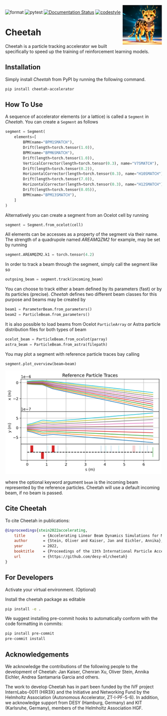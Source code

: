 <img src="images/logo.png" align="right" width="25%"/>

![format](https://github.com/desy-ml/cheetah/actions/workflows/format.yml/badge.svg)
![pytest](https://github.com/desy-ml/cheetah/actions/workflows/pytest.yml/badge.svg)
[![Documentation Status](https://readthedocs.org/projects/cheetah-accelerator/badge/?version=latest)](https://cheetah-accelerator.readthedocs.io/en/latest/?badge=latest)
[![codestyle](https://img.shields.io/badge/code%20style-black-000000.svg)](https://github.com/psf/black)

<!-- [![coverage report](https://gitlab.com/araffin/stable-baselines3/badges/master/coverage.svg)](https://gitlab.com/araffin/stable-baselines3/-/commits/master) -->

# Cheetah

Cheetah is a particle tracking accelerator we built specifically to speed up the training of reinforcement learning models.

## Installation

Simply install _Cheetah_ from PyPI by running the following command.

```bash
pip install cheetah-accelerator
```

## How To Use

A sequence of accelerator elements (or a lattice) is called a `Segment` in _Cheetah_. You can create a `Segment` as follows

```python
segment = Segment(
    elements=[
        BPM(name="BPM1SMATCH"),
        Drift(length=torch.tensor(1.0)),
        BPM(name="BPM6SMATCH"),
        Drift(length=torch.tensor(1.0)),
        VerticalCorrector(length=torch.tensor(0.3), name="V7SMATCH"),
        Drift(length=torch.tensor(0.2)),
        HorizontalCorrector(length=torch.tensor(0.3), name="H10SMATCH"),
        Drift(length=torch.tensor(7.0)),
        HorizontalCorrector(length=torch.tensor(0.3), name="H12SMATCH"),
        Drift(length=torch.tensor(0.05)),
        BPM(name="BPM13SMATCH"),
    ]
)
```

Alternatively you can create a segment from an Ocelot cell by running

```python
segment = Segment.from_ocelot(cell)
```

All elements can be accesses as a property of the segment via their name. The strength of a quadrupole named _AREAMQZM2_ for example, may be set by running

```python
segment.AREAMQZM2.k1 = torch.tensor(4.2)
```

In order to track a beam through the segment, simply call the segment like so

```python
outgoing_beam = segment.track(incoming_beam)
```

You can choose to track either a beam defined by its parameters (fast) or by its particles (precise). _Cheetah_ defines two different beam classes for this purpose and beams may be created by

```python
beam1 = ParameterBeam.from_parameters()
beam2 = ParticleBeam.from_parameters()
```

It is also possible to load beams from Ocelot `ParticleArray` or Astra particle distribution files for both types of beam

```python
ocelot_beam = ParticleBeam.from_ocelot(parray)
astra_beam = ParticleBeam.from_astra(filepath)
```

You may plot a segment with reference particle traces bay calling

```python
segment.plot_overview(beam=beam)
```

![Overview Plot](images/misalignment.png)

where the optional keyword argument `beam` is the incoming beam represented by the reference particles. Cheetah will use a default incoming beam, if no beam is passed.

## Cite Cheetah

To cite Cheetah in publications:

```bibtex
@inproceedings{stein2022accelerating,
    title        = {Accelerating Linear Beam Dynamics Simulations for Machine Learning Applications},
    author       = {Stein, Oliver and Kaiser, Jan and Eichler, Annika},
    year         = 2022,
    booktitle    = {Proceedings of the 13th International Particle Accelerator Conference},
    url          = {https://github.com/desy-ml/cheetah}
}
```

## For Developers

Activate your virtual environment. (Optional)

Install the cheetah package as editable

```sh
pip install -e .
```

We suggest installing pre-commit hooks to automatically conform with the code formatting in commits:

```sh
pip install pre-commit
pre-commit install
```

## Acknowledgements

We acknowledge the contributions of the following people to the development of Cheetah: Jan Kaiser, Chenran Xu, Oliver Stein, Annika Eichler, Andrea Santamaria Garcia and others.

The work to develop Cheetah has in part been funded by the IVF project InternLabs-0011 (HIR3X) and the Initiative and Networking Fund by the Helmholtz Association (Autonomous Accelerator, ZT-I-PF-5-6).
In addition, we acknowledge support from DESY (Hamburg, Germany) and KIT (Karlsruhe, Germany), members of the Helmholtz Association HGF.
